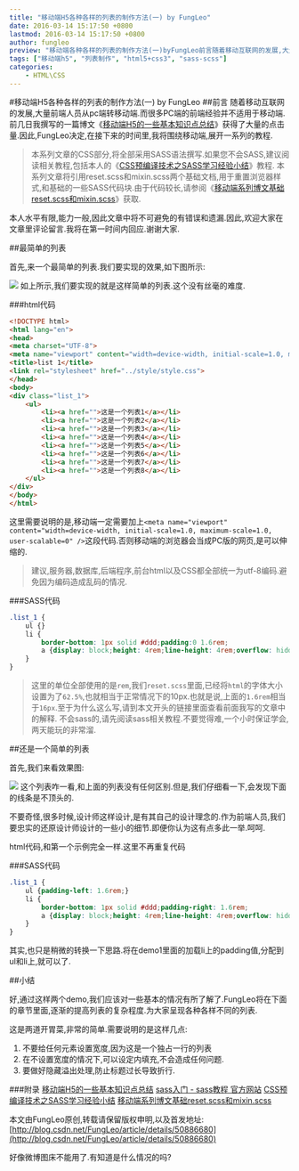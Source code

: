 ```yaml
---
title: "移动端H5各种各样的列表的制作方法(一) by FungLeo"
date: 2016-03-14 15:17:50 +0800
lastmod: 2016-03-14 15:17:50 +0800
author: fungleo
preview: "移动端各种各样的列表的制作方法(一)byFungLeo前言随着移动互联网的发展,大量前端人员从pc端转移动端.而很多PC端的前端经验并不适用于移动端.前几日我撰写的一篇博文《移动端H5的一些基本知识点总结》获得了大量的点击量.因此,FungLeo决定,在接下来的时间里,我将围绕移动端,展开一系列的教程.本系列文章的CSS部分,将全部采用SASS语法撰写.如果您不会SASS,建议阅读相关教程"
tags: ["移动端h5", "列表制作", "html5+css3", "sass-scss"]
categories:
    - HTML\CSS
---
```


#移动端H5各种各样的列表的制作方法(一) by FungLeo
##前言
随着移动互联网的发展,大量前端人员从pc端转移动端.而很多PC端的前端经验并不适用于移动端.前几日我撰写的一篇博文《[移动端H5的一些基本知识点总结](http://blog.csdn.net/fungleo/article/details/50811739)》获得了大量的点击量.因此,FungLeo决定,在接下来的时间里,我将围绕移动端,展开一系列的教程.

>本系列文章的CSS部分,将全部采用SASS语法撰写.如果您不会SASS,建议阅读相关教程,包括本人的《[CSS预编译技术之SASS学习经验小结](http://blog.csdn.net/fungleo/article/details/50851192)》教程.
>本系列文章将引用reset.scss和mixin.scss两个基础文档,用于重置浏览器样式,和基础的一些SASS代码块.由于代码较长,请参阅《[移动端系列博文基础reset.scss和mixin.scss](http://blog.csdn.net/fungleo/article/details/50877720)》获取.

本人水平有限,能力一般,因此文章中将不可避免的有错误和遗漏.因此,欢迎大家在文章里评论留言.我将在第一时间内回应.谢谢大家.

##最简单的列表

首先,来一个最简单的列表.我们要实现的效果,如下图所示:

![](https://raw.githubusercontent.com/fengcms/articles/master/image/4c/c420d989cbac08b5d795a6b292c897.png)
如上所示,我们要实现的就是这样简单的列表.这个没有丝毫的难度.

###html代码
```html
<!DOCTYPE html>
<html lang="en">
<head>
<meta charset="UTF-8">
<meta name="viewport" content="width=device-width, initial-scale=1.0, maximum-scale=1.0, user-scalable=0" />
<title>list 1</title>
<link rel="stylesheet" href="../style/style.css">
</head>
<body>
<div class="list_1">
	<ul>
		<li><a href="">这是一个列表1</a></li>
		<li><a href="">这是一个列表2</a></li>
		<li><a href="">这是一个列表3</a></li>
		<li><a href="">这是一个列表4</a></li>
		<li><a href="">这是一个列表5</a></li>
		<li><a href="">这是一个列表6</a></li>
		<li><a href="">这是一个列表7</a></li>
		<li><a href="">这是一个列表8</a></li>
	</ul>
</div>
</body>
</html>
```
这里需要说明的是,移动端一定需要加上`<meta name="viewport" content="width=device-width, initial-scale=1.0, maximum-scale=1.0, user-scalable=0" />`这段代码.否则移动端的浏览器会当成PC版的网页,是可以伸缩的.

>建议,服务器,数据库,后端程序,前台html以及CSS都全部统一为utf-8编码.避免因为编码造成乱码的情况.

###SASS代码

```css
.list_1 {
	ul {}
	li {
		border-bottom: 1px solid #ddd;padding:0 1.6rem;
		a {display: block;height: 4rem;line-height: 4rem;overflow: hidden;font-size: 1.4rem;}
	}
}
```
>这里的单位全部使用的是`rem`,我们`reset.scss`里面,已经将`html`的字体大小设置为了`62.5%`,也就相当于正常情况下的10px.也就是说,上面的`1.6rem`相当于`16px`.至于为什么这么写,请到本文开头的链接里面查看前面我写的文章中的解释.
>不会sass的,请先阅读sass相关教程.不要觉得难,一个小时保证学会,两天能玩的非常溜.

##还是一个简单的列表

首先,我们来看效果图:

![](https://raw.githubusercontent.com/fengcms/articles/master/image/f3/f3c752d703cd57f0d86b32fe219ebd.png)
这个列表咋一看,和上面的列表没有任何区别.但是,我们仔细看一下,会发现下面的线条是不顶头的.

不要奇怪,很多时候,设计师这样设计,是有其自己的设计理念的.作为前端人员,我们要忠实的还原设计师设计的一些小的细节.即便你认为这有点多此一举.呵呵.

html代码,和第一个示例完全一样.这里不再重复代码

###SASS代码

```css
.list_1 {
	ul {padding-left: 1.6rem;}
	li {
		border-bottom: 1px solid #ddd;padding-right: 1.6rem;
		a {display: block;height: 4rem;line-height: 4rem;overflow: hidden;font-size: 1.4rem;}
	}
}
```

其实,也只是稍微的转换一下思路.将在demo1里面的加载li上的padding值,分配到ul和li上,就可以了.

##小结

好,通过这样两个demo,我们应该对一些基本的情况有所了解了.FungLeo将在下面的章节里面,逐渐的提高列表的复杂程度.为大家呈现各种各样不同的列表.

这是两道开胃菜,非常的简单.需要说明的是这样几点:

1. 不要给任何元素设置宽度,因为这是一个独占一行的列表
2. 在不设置宽度的情况下,可以设定内填充,不会造成任何问题.
3. 要做好隐藏溢出处理,防止标题过长导致折行.

###附录
[移动端H5的一些基本知识点总结](http://blog.csdn.net/fungleo/article/details/50811739)
[sass入门 - sass教程 官方网站](http://www.w3cplus.com/sassguide/)
[CSS预编译技术之SASS学习经验小结](http://blog.csdn.net/fungleo/article/details/50851192)
[移动端系列博文基础reset.scss和mixin.scss](http://blog.csdn.net/fungleo/article/details/50877720)

本文由FungLeo原创,转载请保留版权申明,以及首发地址: [http://blog.csdn.net/FungLeo/article/details/50886680](http://blog.csdn.net/FungLeo/article/details/50886680)

好像微博图床不能用了.有知道是什么情况的吗?